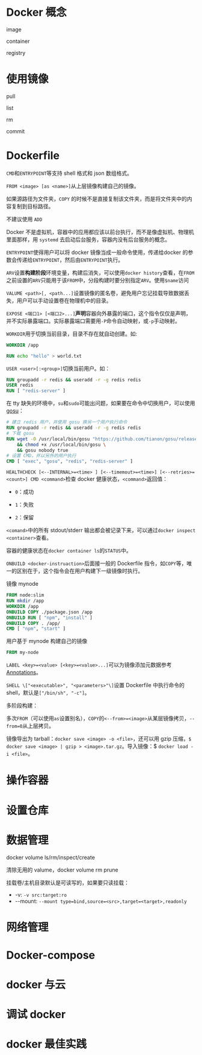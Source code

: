 # Docker 概念

image

container

registry

# 使用镜像

pull

list

rm

commit

# Dockerfile

`CMD`和`ENTRYPOINT`等支持 shell 格式和 json 数组格式。

`FROM <image> [as <name>]`从上层镜像构建自己的镜像。

如果源路径为文件夹，`COPY` 的时候不是直接复制该文件夹，而是将文件夹中的内容复制到目标路径。

 不建议使用 `ADD`

Docker 不是虚拟机，容器中的应用都应该以前台执行，而不是像虚拟机、物理机里面那样，用 `systemd` 去启动后台服务，容器内没有后台服务的概念。

`ENTRYPOINT`使得用户可以将 docker 镜像当成一般命令使用，传递给docker 的参数会传递给`ENTRYPOINT`，然后由`ENTRYPOINT`执行。

`ARV`设置**构建阶段**环境变量，构建后消失，可以使用`docker history`查看，在`FROM`之前设置的`ARV`只能用于该`FROM`中，分段构建时要分别指定`ARV`。使用`$name`访问

`VALUME <path>[, <path...]`设置镜像的匿名卷，避免用户忘记挂载导致数据丢失，用户可以手动设置卷在物理机中的目录。

`EXPOSE <端口1> [<端口2>...]`**声明**容器向外暴露的端口，这个指令仅仅是声明，并不实际暴露端口。实际暴露端口需要用`-P`命令自动映射，或`-p`手动映射。

`WORKDIR`用于切换当前目录，目录不存在就自动创建。如:

```dockerfile
WORKDIR /app

RUN echo "hello" > world.txt
```

`USER <user>[:<group>]`切换当前用户。如：

```dockerfile
RUN groupadd -r redis && useradd -r -g redis redis
USER redis
RUN [ "redis-server" ]
```

在 tty 缺失的环境中，`su`和`sudo`可能出问题，如果要在命令中切换用户，可以使用[gosu](https://github.com/tianon/gosu)：

```dockerfile
# 建立 redis 用户，并使用 gosu 换另一个用户执行命令
RUN groupadd -r redis && useradd -r -g redis redis
# 下载 gosu
RUN wget -O /usr/local/bin/gosu "https://github.com/tianon/gosu/releases/download/1.12/gosu-amd64" \
    && chmod +x /usr/local/bin/gosu \
    && gosu nobody true
# 设置 CMD，并以另外的用户执行
CMD [ "exec", "gosu", "redis", "redis-server" ]
```

`HEALTHCHECK [<--INTERNAL>=<time> ] [<--timemout>=<time>] [<--retries>=<count>] CMD <command>`检查 docker 健康状态，`<command>`返回值：

- `0`：成功

- `1`：失败

- `2`：保留

`<comand>`中的所有 stdout/stderr 输出都会被记录下来，可以通过`docker inspect <container>`查看。

容器的健康状态在`docker container ls`的`STATUS`中。

`ONBUILD <docker-instruaction>`后面接一般的 Dockerfile 指令，如`COPY`等，唯一的区别在于，这个指令会在用户构建下一级镜像时执行。

镜像 mynode

```dockerfile
FROM node:slim
RUN mkdir /app
WORKDIR /app
ONBUILD COPY ./package.json /app
ONBUILD RUN [ "npm", "install" ]
ONBUILD COPY . /app/
CMD [ "npm", "start" ]
```

用户基于 mynode 构建自己的镜像

```dockerfile
FROM my-node
```

`LABEL <key>=<value> [<key>=<value>...]`可以为镜像添加元数据参考[Annotations](https://github.com/opencontainers/image-spec/blob/main/annotations.md)。

`SHELL \["<executable>", "<parameters>"\]`设置 Dockerfile 中执行命令的 shell，默认是`["/bin/sh", "-c"]`。

多阶段构建：

多次`FROM`（可以使用`as`设置别名），`COPY`的`<--from>=<image>`从某层镜像拷贝，`--from=0`从上层拷贝。



镜像导出为 tarball：`docker save <image> -o <file>`，还可以用 gzip 压缩，`$ docker save <image> | gzip > <image>.tar.gz`。导入镜像：$ `docker load -i <file>`。

# 操作容器



# 设置仓库



# 数据管理

docker volume ls/rm/inspect/create

清除无用的 valume，docker volume rm prune

挂载卷/主机目录默认是可读写的，如果要只读挂载：

- -v: `-v src:target:ro`
- --mount: `--mount type=bind,source=<src>,target=<target>,readonly`

# 网络管理

# Docker-compose

# docker 与云

# 调试 docker

# docker 最佳实践